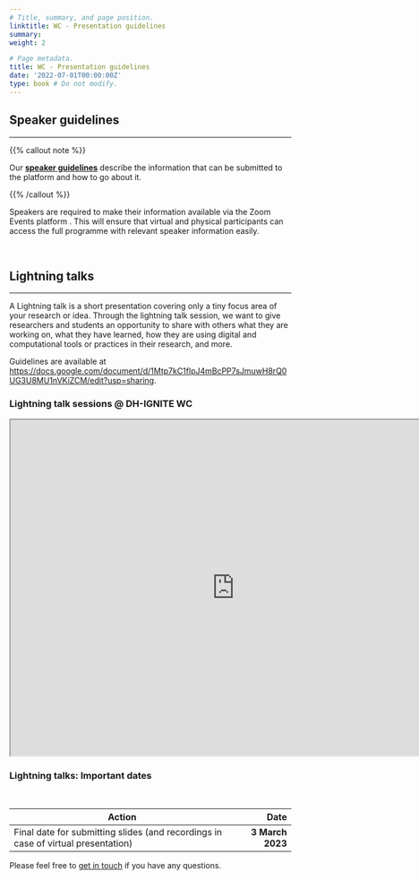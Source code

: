 ```yaml
---
# Title, summary, and page position.
linktitle: WC - Presentation guidelines
summary: 
weight: 2

# Page metadata.
title: WC - Presentation guidelines
date: '2022-07-01T00:00:00Z'
type: book # Do not modify.
---
```


## Speaker guidelines
---

{{% callout note %}}

Our __[speaker guidelines](https://docs.google.com/document/d/1MrMori_oSeXaW-2kxPwIQXAbl4fCVaouecWBCAxgxl8/edit?usp=sharing)__ describe the information that can be submitted to the platform and how to go about it.

{{% /callout %}}

Speakers are required to make their information available via the Zoom Events platform . This will ensure that virtual and physical participants can access the full programme with relevant speaker information easily.

</br>


## Lightning talks
---

A Lightning talk is a short presentation covering only a tiny focus area of your research or idea. Through the lightning talk session, we want to give researchers and students an opportunity to share with others what they are working on, what they have learned, how they are using digital and computational tools or practices in their research, and more.

Guidelines are available at <https://docs.google.com/document/d/1Mtp7kC1flpJ4mBcPP7sJmuwH8rQ0UG3U8MU1nVKiZCM/edit?usp=sharing>.

### Lightning talk sessions @ DH-IGNITE WC

<iframe src="https://docs.google.com/spreadsheets/d/e/2PACX-1vS1WKU7LlZSqskO5OqrNjl4i_RnIjqgMDDRewuRcGOJwH8qBWfGj20SRgwhSmWZWNDiCcqMt75ZqRQ8/pubhtml?widget=true&amp;headers=false" width="800px" height="600px"></iframe>


### Lightning talks: Important dates

<br>

| Action             | Date                |
|--------------------|---------------------:|
|Final date for submitting slides (and recordings in case of virtual presentation) | **3 March 2023** |


Please feel free to [get in touch](../../../#contact) if you have any questions. 